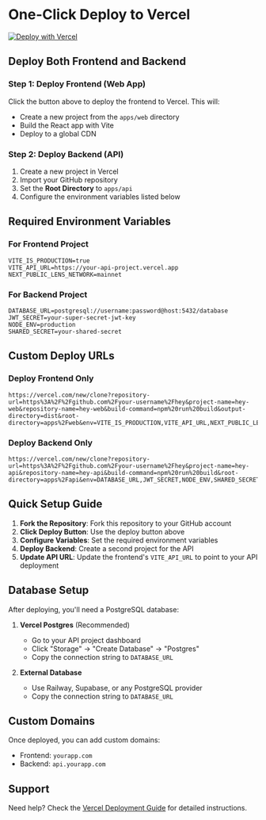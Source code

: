 # One-Click Deploy to Vercel

[![Deploy with Vercel](https://vercel.com/button)](https://vercel.com/new/clone?repository-url=https%3A%2F%2Fgithub.com%2Fyour-username%2Fhey&project-name=hey-social-media&repository-name=hey-social-media&build-command=npm%20run%20build&output-directory=dist&root-directory=apps%2Fweb)

## Deploy Both Frontend and Backend

### Step 1: Deploy Frontend (Web App)
Click the button above to deploy the frontend to Vercel. This will:
- Create a new project from the `apps/web` directory
- Build the React app with Vite
- Deploy to a global CDN

### Step 2: Deploy Backend (API)
1. Create a new project in Vercel
2. Import your GitHub repository
3. Set the **Root Directory** to `apps/api`
4. Configure the environment variables listed below

## Required Environment Variables

### For Frontend Project
```
VITE_IS_PRODUCTION=true
VITE_API_URL=https://your-api-project.vercel.app
NEXT_PUBLIC_LENS_NETWORK=mainnet
```

### For Backend Project
```
DATABASE_URL=postgresql://username:password@host:5432/database
JWT_SECRET=your-super-secret-jwt-key
NODE_ENV=production
SHARED_SECRET=your-shared-secret
```

## Custom Deploy URLs

### Deploy Frontend Only
```
https://vercel.com/new/clone?repository-url=https%3A%2F%2Fgithub.com%2Fyour-username%2Fhey&project-name=hey-web&repository-name=hey-web&build-command=npm%20run%20build&output-directory=dist&root-directory=apps%2Fweb&env=VITE_IS_PRODUCTION,VITE_API_URL,NEXT_PUBLIC_LENS_NETWORK
```

### Deploy Backend Only
```
https://vercel.com/new/clone?repository-url=https%3A%2F%2Fgithub.com%2Fyour-username%2Fhey&project-name=hey-api&repository-name=hey-api&build-command=npm%20run%20build&root-directory=apps%2Fapi&env=DATABASE_URL,JWT_SECRET,NODE_ENV,SHARED_SECRET
```

## Quick Setup Guide

1. **Fork the Repository**: Fork this repository to your GitHub account
2. **Click Deploy Button**: Use the deploy button above
3. **Configure Variables**: Set the required environment variables
4. **Deploy Backend**: Create a second project for the API
5. **Update API URL**: Update the frontend's `VITE_API_URL` to point to your API deployment

## Database Setup

After deploying, you'll need a PostgreSQL database:

1. **Vercel Postgres** (Recommended)
   - Go to your API project dashboard
   - Click "Storage" → "Create Database" → "Postgres"
   - Copy the connection string to `DATABASE_URL`

2. **External Database**
   - Use Railway, Supabase, or any PostgreSQL provider
   - Copy the connection string to `DATABASE_URL`

## Custom Domains

Once deployed, you can add custom domains:
- Frontend: `yourapp.com`
- Backend: `api.yourapp.com`

## Support

Need help? Check the [Vercel Deployment Guide](VERCEL_DEPLOYMENT.md) for detailed instructions.